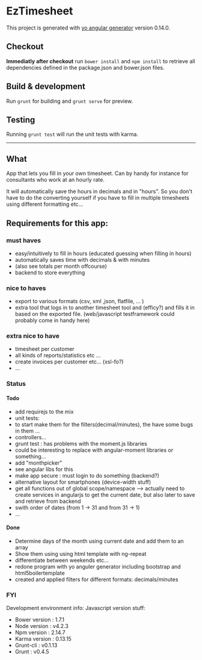 # EzTimesheet

This project is generated with [yo angular generator](https://github.com/yeoman/generator-angular)
version 0.14.0.

## Checkout

**Immediatly after checkout** run `bower install` and `npm install` to retrieve all dependencies defined in the package.json and bower.json files.

## Build & development

Run `grunt` for building and `grunt serve` for preview.

## Testing

Running `grunt test` will run the unit tests with karma.

---

## What

App that lets you fill in your own timesheet.
Can by handy for instance for consultants who work at an hourly rate.

It will automatically save the hours in decimals and in "hours".
So you don't have to do the converting yourself if you have to fill in
multiple timesheets using different formatting etc...

## Requirements for this app:
### must haves
* easy/intuitively to fill in hours (educated guessing when filling in hours)
* automatically saves time with decimals & with minutes
* (also see totals per month offcourse)
* backend to store everything

### nice to haves
* export to various formats (csv, xml ,json, flatfile, ... )
* extra tool that logs in to another timesheet tool and (efficy?) and fills it
in based on the exported file.
(web/javascript testframework could probably come in handy here)

### extra nice to have
* timesheet per customer
* all kinds of reports/statistics etc ...
* create invoices per customer etc... (xsl-fo?)
* ...

### Status
#### Todo
 * add requirejs to the mix
 * unit tests:
  * to start make them for the filters(decimal/minutes), the have some bugs in them ...
  * controllers...
 * grunt test : has problems with the moment.js libraries
  * could be interesting to replace with angular-moment libraries or something...
 * add "monthpicker"
  * see angular libs for this
 * make app secure : must login to do something (backend?)
 * alternative layout for smartphones (device-width stuff)
 * get all functions out of global scope/namespace --> actually need to create services in angularjs to get the current date, but also later to save and retrieve from backend
 * swith order of dates (from 1 -> 31 and from 31 -> 1)
 * ...


#### Done
 * Determine days of the month using current date and add them to an array
 * Show them using using html template with ng-repeat
 * differentiate between weekends etc...
 * redone program with yo anguler generator including bootstrap and html5boilertemplate
 * created and applied filters for different formats: decimals/minutes


### FYI
Development environment info:
Javascript version stuff:
* Bower version : 1.7.1
* Node version  : v4.2.3
* Npm version   : 2.14.7
* Karma version : 0.13.15
* Grunt-cli     : v0.1.13
* Grunt         : v0.4.5
